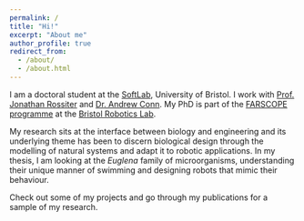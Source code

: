 ```yaml
---
permalink: /
title: "Hi!"
excerpt: "About me"
author_profile: true
redirect_from: 
  - /about/
  - /about.html
---
```


I am a doctoral student at the [SoftLab](http://www.bristol.ac.uk/engineering/research/softlab/), University of Bristol. I work with [Prof. Jonathan Rossiter](http://www.bris.ac.uk/engineering/people/person/jonathan-m-rossiter/overview.html) and [Dr. Andrew Conn](http://www.bris.ac.uk/engineering/people/person/andrew-t-conn/overview.html).
My PhD is part of the [FARSCOPE programme](http://farscope.bris.ac.uk/) at the [Bristol Robotics Lab](http://brl.ac.uk).

My research sits at the interface between biology and engineering and its underlying theme has been to discern biological design through the modelling of natural systems and adapt it to robotic applications. In my thesis, I am looking at the *Euglena* family of microorganisms, understanding their unique manner of swimming and designing robots that mimic their behaviour.

Check out some of my projects and go through my publications for a sample of my research.
